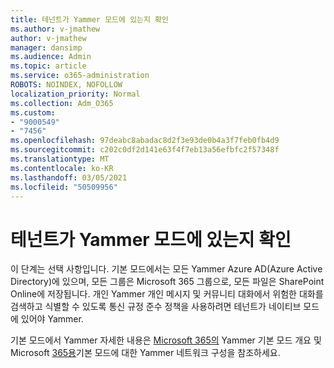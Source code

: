 ```yaml
---
title: 테넌트가 Yammer 모드에 있는지 확인
ms.author: v-jmathew
author: v-jmathew
manager: dansimp
ms.audience: Admin
ms.topic: article
ms.service: o365-administration
ROBOTS: NOINDEX, NOFOLLOW
localization_priority: Normal
ms.collection: Adm_O365
ms.custom:
- "9000549"
- "7456"
ms.openlocfilehash: 97deabc8abadac8d2f3e93de0b4a3f7feb0fb4d9
ms.sourcegitcommit: c202c0df2d141e63f4f7eb13a56efbfc2f57348f
ms.translationtype: MT
ms.contentlocale: ko-KR
ms.lasthandoff: 03/05/2021
ms.locfileid: "50509956"
---
```

# <a name="verify-your-yammer-tenant-is-in-native-mode"></a>테넌트가 Yammer 모드에 있는지 확인

이 단계는 선택 사항입니다. 기본 모드에서는 모든 Yammer Azure AD(Azure Active Directory)에 있으며, 모든 그룹은 Microsoft 365 그룹으로, 모든 파일은 SharePoint Online에 저장됩니다. 개인 Yammer 개인 메시지 및 커뮤니티 대화에서 위험한 대화를 검색하고 식별할 수 있도록 통신 규정 준수 정책을 사용하려면 테넌트가 네이티브 모드에 있어야 Yammer.  
  
기본 모드에서 Yammer 자세한 내용은 [Microsoft 365의](https://go.microsoft.com/fwlink/?linkid=2129829) Yammer 기본 모드 개요 및 Microsoft [365용](https://go.microsoft.com/fwlink/?linkid=2129772)기본 모드에 대한 Yammer 네트워크 구성을 참조하세요.
